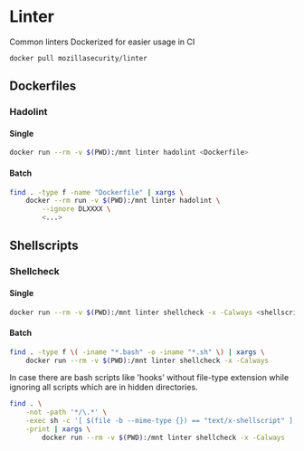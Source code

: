 # Linter

Common linters Dockerized for easier usage in CI

```
docker pull mozillasecurity/linter
```

## Dockerfiles

### Hadolint

#### Single
```bash
docker run --rm -v $(PWD):/mnt linter hadolint <Dockerfile>
```

#### Batch
```bash
find . -type f -name "Dockerfile" | xargs \
    docker --rm run -v $(PWD):/mnt linter hadolint \
        --ignore DLXXXX \
        <...>
```

## Shellscripts

### Shellcheck

#### Single
```bash
docker run --rm -v $(PWD):/mnt linter shellcheck -x -Calways <shellscript>
```

#### Batch
```bash
find . -type f \( -iname "*.bash" -o -iname "*.sh" \) | xargs \
    docker run --rm -v $(PWD):/mnt linter shellcheck -x -Calways
```

In case there are bash scripts like 'hooks' without file-type extension while ignoring all scripts which are in hidden directories.

```bash
find . \
    -not -path '*/\.*' \
    -exec sh -c '[ $(file -b --mime-type {}) == "text/x-shellscript" ]' sh '{}' ';' \
    -print | xargs \
        docker run --rm -v $(PWD):/mnt linter shellcheck -x -Calways
```
